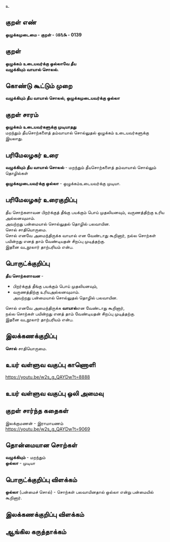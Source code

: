 உ

## குறள் எண் 

**ஒழுக்கமுடைமை - குறள் - ௦௧௩௯ - 0139**  

## குறள் 

**ஒழுக்கம் உடையவர்க்கு ஒல்லாவே தீய  
வழுக்கியும் வாயால் சொலல்.** 

## கொண்டு கூட்டும் முறை

**வழுக்கியும் தீய வாயால் சொலல், ஒழுக்கமுடையவர்க்கு ஒல்லா**  

## குறள் சாரம் 

**ஒழுக்கம் உடையவர்களுக்கு முடியாதது**  
மறந்தும் தீயசொற்களைத் தம்வாயால் சொல்லுதல் ஒழுக்கம் உடையவர்களுக்கு இயலாது.  

## பரிமேலழகர் உரை

**வழுக்கியும் தீய வாயால் சொலல்** - மறந்தும் தீயசொற்களைத் தம்வாயால் சொல்லும் தொழில்கள்  

**ஒழுக்கமுடையவர்க்கு ஒல்லா** - ஒழுக்கம்உடையவர்க்கு முடியா. 

## பரிமேலழகர் உரைகுறிப்பு   

தீய சொற்களாவன பிறர்க்குத் தீங்கு பயக்கும் பொய் முதலியனவும், வருணத்திற்கு உரிய அல்லனவுமாம்.  
அவற்றது பன்மையால் சொல்லுதல் தொழில் பலவாயின.  
சொல் சாதியொருமை.  
சொல் எனவே அமைந்திருக்க வாயால் என வேண்டாது கூறினார், நல்ல சொற்கள் பயின்றது எனத் தாம் வேண்டியதன் சிறப்பு முடித்தற்கு.  
இதனை வடநூலார் தாற்பரியம் என்ப.  

## பொருட்க்குறிப்பு 

**தீய சொற்களாவன** -  
* பிறர்க்குத் தீங்கு பயக்கும் பொய் முதலியனவும்,  
* வருணத்திற்கு உரியஅல்லனவுமாம்.  
அவற்றது பன்மையால் சொல்லுதல் தொழில் பலவாயின.   

சொல் எனவே அமைந்திருக்க **வாயால்**என வேண்டாது கூறினார்,  
நல்ல சொற்கள் பயின்றது எனத் தாம் வேண்டியதன் சிறப்பு முடித்தற்கு.  
இதனை வடநூலார் தாற்பரியம் என்ப.  

## இலக்கணக்குறிப்பு  

**சொல்** சாதியொருமை. 

## உயர் வள்ளுவ வகுப்பு காணொளி

https://youtu.be/w2s_g_QAYDw?t=8888

## உயர் வள்ளுவ வகுப்பு ஒலி அமைவு 

 
## குறள் சார்ந்த கதைகள் 

இலக்குமணன் - இராமாயணம்     
https://youtu.be/w2s_g_QAYDw?t=9069

## தொன்மையான சொற்கள்

**வழுக்கியும்** - மறந்தும்   
**ஒல்லா** - முடியா   

## பொருட்க்குறிப்பு விளக்கம்

**ஒல்லா** (பன்மைச் சொல்) -  சொற்கள் பலவாயினதால் ஒல்லா என்று பன்மையில் கூறினார். 

## இலக்கணக்குறிப்பு விளக்கம்


## ஆங்கில கருத்தாக்கம் 


